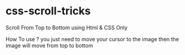 # css-scroll-tricks
Scroll From Top to Bottom using Html &amp; CSS Only

How To use ? you just need to move your cursor to the image then the image will move from top to bottom 

